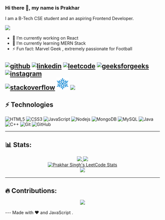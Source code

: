 ### Hi there 👋, my name is Prakhar

I am a B-Tech CSE student and an aspiring Frontend Developer.

<image src="./fed.png">

- 🔭 I’m currently working on React 
- 🌱 I’m currently learning MERN Stack
- ⚡ Fun fact:  Marvel Geek , extremely passionate for Football  


[<img src='https://cdn.jsdelivr.net/npm/simple-icons@3.0.1/icons/github.svg' alt='github' height='40'>](https://github.com/PrSi007)  [<img src='https://cdn.jsdelivr.net/npm/simple-icons@3.0.1/icons/linkedin.svg' alt='linkedin' height='40'>](https://www.linkedin.com/in/prakhar-singh-9136821b2/)
 [<img src='https://cdn.jsdelivr.net/npm/simple-icons@3.0.1/icons/leetcode.svg' alt='leetcode' height='40'>](https://leetcode.com/SUNNY___07/)
 [<img src='https://cdn.jsdelivr.net/npm/simple-icons@3.0.1/icons/geeksforgeeks.svg' alt='geeksforgeeks' height='40'>](https://auth.geeksforgeeks.org/user/singhprakhar973/profile)
[<img src='https://cdn.jsdelivr.net/npm/simple-icons@3.0.1/icons/instagram.svg' alt='instagram' height='40'>](https://www.instagram.com/prakhar___07/?hl=en/)  
 [<img src='https://cdn.jsdelivr.net/npm/simple-icons@3.0.1/icons/stackoverflow.svg' alt='stackoverflow' height='40'>](https://stackoverflow.com/users/15784763) 
 <a href='https://archiveprogram.github.com/'><img src='https://raw.githubusercontent.com/acervenky/animated-github-badges/master/assets/acbadge.gif' width='40' height='40'></a>
![](https://komarev.com/ghpvc/?username=PrSi007&color=green)
<br>
 ---

## ⚡ Technologies

![HTML5](https://img.shields.io/badge/-HTML5-E34F26?style=flat-square&logo=html5&logoColor=white)
![CSS3](https://img.shields.io/badge/-CSS3-1572B6?style=flat-square&logo=css3)
![JavaScript](https://img.shields.io/badge/-JavaScript-black?style=flat-square&logo=javascript)
![Nodejs](https://img.shields.io/badge/-Nodejs-black?style=flat-square&logo=Node.js)
![MongoDB](https://img.shields.io/badge/-MongoDB-black?style=flat-square&logo=mongodb)
![MySQL](https://img.shields.io/badge/-MySQL-black?style=flat-square&logo=mysql)
![Java](https://img.shields.io/badge/-java-E34A86?style=flat-square&logo=java)
![C++](https://img.shields.io/badge/-C++-00599C?style=flat-square&logo=c)
![Git](https://img.shields.io/badge/-Git-black?style=flat-square&logo=git)
![GitHub](https://img.shields.io/badge/-GitHub-181717?style=flat-square&logo=github)

  ---
  
## 📊 Stats:

<p align="center">
  <a href="https://github.com/anuraghazra/github-readme-stats">
    <img src="https://github-readme-stats.vercel.app/api?username=PrSi007&show_icons=true&theme=vision-friendly-dark&background=0d1117" height="165">
  </a>
  <a href="https://github.com/anuraghazra/github-readme-stats">
    <img src="https://github-readme-stats.vercel.app/api/top-langs/?username=PrSi007&layout=compact&theme=vision-friendly-dark&background=0d1117"  height="165">
  </a>
  <br>
 <a href="https://leetcode.com/SUNNY___07">
    <img title="Prakhar Singh's LeetCode Stats" alt="Prakhar Singh's LeetCode Stats" src="https://leetcode.card.workers.dev/SUNNY___07?theme=dark&font=baloo&width=498&border=0.5&cache=300" />
  </a>
  <br>
  <a href="https://github.com/Ashutosh00710/github-readme-activity-graph">
     <img src="https://activity-graph.herokuapp.com/graph?username=PrSi007&theme=react-dark">
   </a>
</p>
  
 ---

## 🔥 Contributions:

<p align="center">
  <a href="https://git.io/streak-stats">
    <img src="http://github-readme-streak-stats.herokuapp.com?user=PrSi007&theme=vision-friendly-dark">
  </a>
</p>


--- Made with ❤️ and JavaScript .
